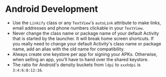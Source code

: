 # Android Development

 * Use the `Linkify` class or any `TextView`'s `autoLink` attribute to make links, email addresses and phone numbers clickable in your `TextView`.
 * Never change the class name or package name of your default Activity that is started by the launcher. It will break home screen shortcuts. If you really need to change your default Activity's class name or package name, add an alias with the old name for compatibility.
 * Always create one keystore per app for signing your APKs. Otherwise, when selling an app, you'll have to hand over the shared keystore.
 * The ratio for Android's density buckets from `ldpi` to `xxxhdpi` is `3:4:6:8:12:16`.
